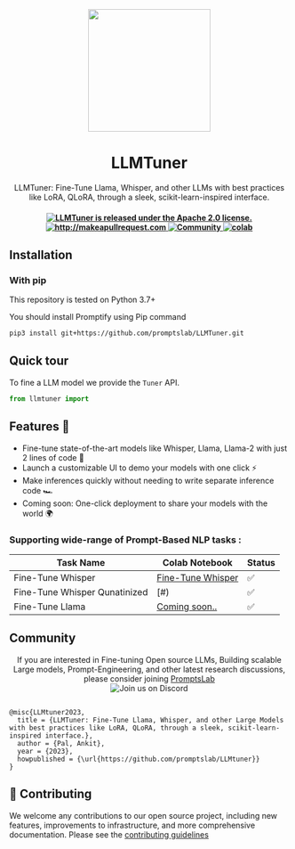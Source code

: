 <div align="center">
<img width="220px" src="https://raw.githubusercontent.com/promptslab/LLMTuner/main/assets/logo.png">
<h1>LLMTuner</h1></div>
<!-- 
<h2 align="center">LLMTuner</h2> -->

<p align="center">
  <p align="center">LLMTuner: Fine-Tune Llama, Whisper, and other LLMs with best practices like LoRA, QLoRA, through a sleek, scikit-learn-inspired interface.
</p>
</p>

 <h4 align="center">
  <a href="https://github.com/promptslab/LLMTuner/blob/main/LICENSE">
    <img src="https://img.shields.io/badge/License-Apache_2.0-blue.svg" alt="LLMTuner is released under the Apache 2.0 license." />
  </a>
  <a href="http://makeapullrequest.com">
    <img src="https://img.shields.io/badge/PRs-welcome-brightgreen.svg?style=flat-square" alt="http://makeapullrequest.com" />
  </a>
  <a href="https://discord.gg/m88xfYMbK6">
    <img src="https://img.shields.io/badge/Discord-Community-orange" alt="Community" />
  </a>
  <a href="#">
    <img src="https://colab.research.google.com/assets/colab-badge.svg" alt="colab" />
  </a>
</h4>


## Installation

### With pip

This repository is tested on Python 3.7+

You should install Promptify using Pip command

```bash
pip3 install git+https://github.com/promptslab/LLMTuner.git
```

## Quick tour

To fine a LLM model we provide the `Tuner` API.

```python
from llmtuner import 
```


<h2>Features 🤖 </h2>
<ul>
  <li>Fine-tune state-of-the-art models like Whisper, Llama, Llama-2 with just 2 lines of code 💪</li>
  <li>Launch a customizable UI to demo your models with one click ⚡️</li>
  <li>Make inferences quickly without needing to write separate inference code 🏎️</li>
  <li>Coming soon: One-click deployment to share your models with the world 🌍</li> 
</ul>

### Supporting wide-range of Prompt-Based NLP tasks :

| Task Name | Colab Notebook | Status |
|-------------|-------|-------|
| Fine-Tune Whisper | [Fine-Tune Whisper](#) | ✅  |
| Fine-Tune Whisper Qunatinized | [#) | ✅    |
| Fine-Tune Llama | [Coming soon..](#) | ✅    |


## Community 
<div align="center">
If you are interested in Fine-tuning Open source LLMs, Building scalable Large models, Prompt-Engineering, and other latest research discussions, please consider joining <a href="https://discord.gg/m88xfYMbK6">PromptsLab</a></div>
<div align="center">
<img alt="Join us on Discord" src="https://img.shields.io/discord/1069129502472556587?color=5865F2&logo=discord&logoColor=white">
</div>

```

@misc{LLMtuner2023,
  title = {LLMTuner: Fine-Tune Llama, Whisper, and other Large Models with best practices like LoRA, QLoRA, through a sleek, scikit-learn-inspired interface.},
  author = {Pal, Ankit},
  year = {2023},
  howpublished = {\url{https://github.com/promptslab/LLMtuner}}
}

```

## 💁 Contributing

We welcome any contributions to our open source project, including new features, improvements to infrastructure, and more comprehensive documentation. 
Please see the [contributing guidelines](#)
